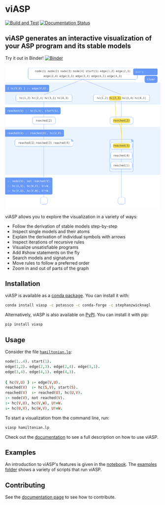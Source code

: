 # viASP

[![Build and Test](https://github.com/potassco/viasp/actions/workflows/build_and_test.yml/badge.svg?branch=main)](https://github.com/potassco/viasp/actions/workflows/build_and_test.yml) [![Documentation Status](https://readthedocs.org/projects/viasp/badge/?version=latest)](https://viasp.readthedocs.io/en/latest/?badge=latest)

## viASP generates an interactive visualization of your ASP program and its stable models

Try it out in Binder!
[![Binder](https://mybinder.org/badge_logo.svg)](https://mybinder.org/v2/gh/potassco/viasp/main?filepath=examples%2FIntroduction%20to%20viASP.ipynb)

![Example visualization](docs/img/header.png)

viASP allows you to explore the visualization in a variety of ways:

* Follow the derivation of stable models step-by-step
* Inspect single models and their atoms
* Explain the derivation of individual symbols with arrows
* Inspect iterations of recursive rules
* Visualize unsatisfiable programs
* Add #show statements on the fly
* Search models and signatures
* Move rules to follow a preferred order
* Zoom in and out of parts of the graph

## Installation

viASP is available as a [conda package](https://anaconda.org/stephanzwicknagl/viasp). You can install it with:

```bash
conda install viasp -c potassco -c conda-forge -c stephanzwicknagl
```

Alternatively, viASP is also available on [PyPI](https://pypi.org/project/viasp/). You can install it with pip:

```bash
pip install viasp
```

## Usage

Consider the file [`hamiltonian.lp`](https://github.com/potassco/viasp/blob/main/examples/hamiltonian.lp):

```prolog
node(1..4). start(1).
edge(1,2). edge(2,3). edge(2,4). edge(3,1).
edge(3,4). edge(4,1). edge(4,3). 

{ hc(V,U) } :- edge(V,U).
reached(V)  :- hc(S,V), start(S).
reached(V)  :- reached(U), hc(U,V).
:- node(V), not reached(V).
:- hc(V,U), hc(V,W), U!=W.
:- hc(U,V), hc(W,V), U!=W.
```

To start a visualization from the command line, run:

```bash
viasp hamiltonian.lp
```

Check out the [documentation](https://viasp.readthedocs.io/en/latest/) to see a full description on how to use viASP.

## Examples

An introduction to viASP's features is given in the [notebook](https://mybinder.org/v2/gh/stephanzwicknagl/viasp/main?filepath=examples%2FIntroduction%20to%20viASP.ipynb). The [examples folder](https://github.com/stephanzwicknagl/viasp/tree/main/examples) shows a variety of scripts that run viASP.

## Contributing

See the [documentation page](https://viasp.readthedocs.io/en/latest/viasp/contributing.html#contributing) to see how to contribute.
